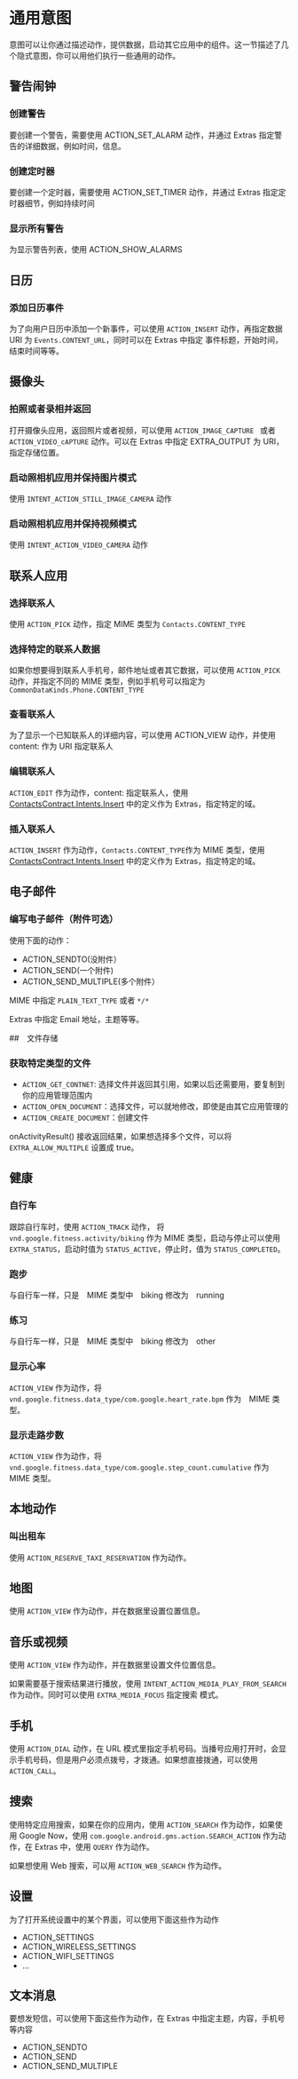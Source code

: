 # 通用意图
意图可以让你通过描述动作，提供数据，启动其它应用中的组件。这一节描述了几个隐式意图，你可以用他们执行一些通用的动作。

## 警告闹钟
### 创建警告
要创建一个警告，需要使用 ACTION_SET_ALARM 动作，并通过 Extras 指定警告的详细数据，例如时间，信息。
### 创建定时器
要创建一个定时器，需要使用 ACTION_SET_TIMER 动作，并通过 Extras 指定定时器细节，例如持续时间
### 显示所有警告
为显示警告列表，使用 ACTION_SHOW_ALARMS

## 日历
### 添加日历事件
为了向用户日历中添加一个新事件，可以使用 `ACTION_INSERT` 动作，再指定数据 URI 为 `Events.CONTENT_URL`，同时可以在 Extras 中指定
事件标题，开始时间，结束时间等等。

## 摄像头
### 拍照或者录相并返回
打开摄像头应用，返回照片或者视频，可以使用 `ACTION_IMAGE_CAPTURE ` 或者 `ACTION_VIDEO_cAPTURE` 动作。可以在 Extras 中指定 EXTRA_OUTPUT 为 URI，指定存储位置。
### 启动照相机应用并保持图片模式
使用 `INTENT_ACTION_STILL_IMAGE_CAMERA` 动作
### 启动照相机应用并保持视频模式
使用 `INTENT_ACTION_VIDEO_CAMERA` 动作

## 联系人应用
### 选择联系人
使用 `ACTION_PICK` 动作，指定 MIME 类型为 `Contacts.CONTENT_TYPE`
### 选择特定的联系人数据
如果你想要得到联系人手机号，邮件地址或者其它数据，可以使用 `ACTION_PICK ` 动作，并指定不同的 MIME 类型，例如手机号可以指定为 `CommonDataKinds.Phone.CONTENT_TYPE`
### 查看联系人
为了显示一个已知联系人的详细内容，可以使用 ACTION_VIEW 动作，并使用 content:<URI> 作为 URI 指定联系人
### 编辑联系人
`ACTION_EDIT` 作为动作，content:<URI> 指定联系人，使用 [ContactsContract.Intents.Insert]() 中的定义作为 Extras，指定特定的域。
### 插入联系人
`ACTION_INSERT` 作为动作，`Contacts.CONTENT_TYPE`作为 MIME 类型，使用 [ContactsContract.Intents.Insert]() 中的定义作为 Extras，指定特定的域。

## 电子邮件
### 编写电子邮件（附件可选）
使用下面的动作：
* ACTION_SENDTO(没附件）
* ACTION_SEND(一个附件)
* ACTION_SEND_MULTIPLE(多个附件）

MIME 中指定 `PLAIN_TEXT_TYPE` 或者 `*/*`

Extras 中指定 Email 地址，主题等等。

##　文件存储
### 获取特定类型的文件

* `ACTION_GET_CONTNET`: 选择文件并返回其引用，如果以后还需要用，要复制到你的应用管理范围内
* `ACTION_OPEN_DOCUMENT`：选择文件，可以就地修改，即使是由其它应用管理的
* `ACTION_CREATE_DOCUMENT`：创建文件

onActivityResult() 接收返回结果，如果想选择多个文件，可以将 `EXTRA_ALLOW_MULTIPLE` 设置成 true。　

## 健康
### 自行车
跟踪自行车时，使用 `ACTION_TRACK` 动作， 将 `vnd.google.fitness.activity/biking` 作为 MIME 类型，启动与停止可以使用 `EXTRA_STATUS`，启动时值为 `STATUS_ACTIVE`，停止时，值为 `STATUS_COMPLETED`。
### 跑步
与自行车一样，只是　MIME 类型中　biking 修改为　running
### 练习
与自行车一样，只是　MIME 类型中　biking 修改为　other
### 显示心率
`ACTION_VIEW` 作为动作，将`vnd.google.fitness.data_type/com.google.heart_rate.bpm` 作为　MIME 类型。
### 显示走路步数
`ACTION_VIEW` 作为动作，将`vnd.google.fitness.data_type/com.google.step_count.cumulative` 作为 MIME 类型。

## 本地动作
### 叫出租车
使用 `ACTION_RESERVE_TAXI_RESERVATION` 作为动作。

## 地图
使用 `ACTION_VIEW` 作为动作，并在数据里设置位置信息。

##  音乐或视频
使用 `ACTION_VIEW` 作为动作，并在数据里设置文件位置信息。

如果需要基于搜索结果进行播放，使用 `INTENT_ACTION_MEDIA_PLAY_FROM_SEARCH` 作为动作。同时可以使用 `EXTRA_MEDIA_FOCUS` 指定搜索
模式。

## 手机
使用 `ACTION_DIAL` 动作，在 URL 模式里指定手机号码。当播号应用打开时，会显示手机号码，但是用户必须点拨号，才拨通。如果想直接拨通，可以使用 `ACTION_CALL`。

## 搜索
使用特定应用搜索，如果在你的应用内，使用 `ACTION_SEARCH` 作为动作，如果使用 Google Now，使用 `com.google.android.gms.action.SEARCH_ACTION` 作为动作，在 Extras 中，使用 `QUERY` 作为动作。

如果想使用 Web 搜索，可以用 `ACTION_WEB_SEARCH` 作为动作。 

##  设置
为了打开系统设置中的某个界面，可以使用下面这些作为动作

* ACTION_SETTINGS
* ACTION_WIRELESS_SETTINGS
* ACTION_WIFI_SETTINGS
* ...

## 文本消息
要想发短信，可以使用下面这些作为动作，在 Extras 中指定主题，内容，手机号等内容

* ACTION_SENDTO
* ACTION_SEND
* ACTION_SEND_MULTIPLE


